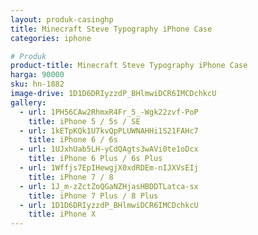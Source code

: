 ```yaml
---
layout: produk-casinghp
title: Minecraft Steve Typography iPhone Case
categories: iphone

# Produk
product-title: Minecraft Steve Typography iPhone Case
harga: 90000
sku: hn-1882
image-drive: 1D1D6DRIyzzdP_BHlmwiDCR6IMCDchkcU
gallery:
  - url: 1PH56CAw2RhmxR4Fr_5_-Wgk22zvf-PoP
    title: iPhone 5 / 5s / SE
  - url: 1kETpKQk1U7kvQpPLUWNAHHi1S21FAHc7
    title: iPhone 6 / 6s
  - url: 1UJxhUab5LH-yCdQAgts3wAVi0te1oDcx
    title: iPhone 6 Plus / 6s Plus
  - url: 1Wffjs7EpIHewgjX0xdRDEm-nIJXVsEIj
    title: iPhone 7 / 8
  - url: 1J_m-zZctZoQGaNZHjasHBDDTLatca-sx
    title: iPhone 7 Plus / 8 Plus
  - url: 1D1D6DRIyzzdP_BHlmwiDCR6IMCDchkcU
    title: iPhone X
---
```

